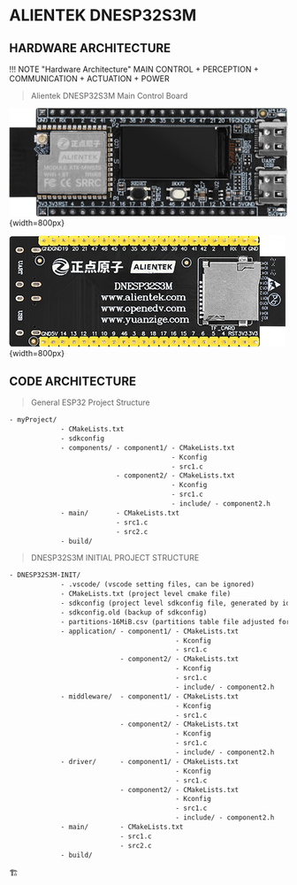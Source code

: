 # ALIENTEK DNESP32S3M

## HARDWARE ARCHITECTURE

!!! NOTE "Hardware Architecture"
    MAIN CONTROL + PERCEPTION + COMMUNICATION + ACTUATION + POWER

>Alientek DNESP32S3M Main Control Board

![DNESP32S3M](DNESP32S3M.png){width=800px}

![DNESP32S3M-BACK](DNESP32S3M-BACK.png){width=800px}

## CODE ARCHITECTURE

>General ESP32 Project Structure

```txt
- myProject/
             - CMakeLists.txt
             - sdkconfig
             - components/ - component1/ - CMakeLists.txt
                                         - Kconfig
                                         - src1.c
                           - component2/ - CMakeLists.txt
                                         - Kconfig
                                         - src1.c
                                         - include/ - component2.h
             - main/       - CMakeLists.txt
                           - src1.c
                           - src2.c
             - build/

```
>DNESP32S3M INITIAL PROJECT STRUCTURE

```txt
- DNESP32S3M-INIT/
             - .vscode/ (vscode setting files, can be ignored)
             - CMakeLists.txt (project level cmake file)
             - sdkconfig (project level sdkconfig file, generated by idf.py menuconfig)
             - sdkconfig.old (backup of sdkconfig)
             - partitions-16MiB.csv (partitions table file adjusted for 16MiB flash)
             - application/ - component1/ - CMakeLists.txt
                                          - Kconfig
                                          - src1.c
                            - component2/ - CMakeLists.txt
                                          - Kconfig
                                          - src1.c
                                          - include/ - component2.h
             - middleware/  - component1/ - CMakeLists.txt
                                          - Kconfig
                                          - src1.c
                            - component2/ - CMakeLists.txt
                                          - Kconfig
                                          - src1.c
                                          - include/ - component2.h
             - driver/      - component1/ - CMakeLists.txt
                                          - Kconfig
                                          - src1.c
                            - component2/ - CMakeLists.txt
                                          - Kconfig
                                          - src1.c
                                          - include/ - component2.h
             - main/        - CMakeLists.txt
                            - src1.c
                            - src2.c
             - build/

```



🏗️